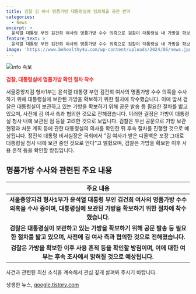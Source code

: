 ```yaml
---
title: 검찰 김 여사 명품가방 대통령실에 임의제출 공문 받아
categories:
  - News
excerpt: >
  윤석열 대통령 부인 김건희 여사의 명품가방 수수 의혹으로 검찰이 대통령실 내 가방을 확보하기 위한 조치를 취했다. 형사1부는 공문 발송 등 절차를 거쳐 가방을 확보할 예정이며, 김 여사 측과 사전 협의가 이뤄졌다고 전해졌다. 가방을 확인한 뒤, 최재영 목사가 전달한 물건과 관련된 조사를 진행할 예정이다.
feature_text: >
  윤석열 대통령 부인 김건희 여사의 명품가방 수수 의혹으로 검찰이 대통령실 내 가방을 확보하기 위한 조치를 취했다. 형사1부는 공문 발송 등 절차를 거쳐 가방을 확보할 예정이며, 김 여사 측과 사전 협의가 이뤄졌다고 전해졌다. 가방을 확인한 뒤, 최재영 목사가 전달한 물건과 관련된 조사를 진행할 예정이다.
image: 'https://www.behealthy4u.com/wp-content/uploads/2024/06/news.jpg'
---
```


<p><img src="https://www.behealthy4u.com/wp-content/uploads/2024/06/news.jpg" alt="info 속보" /></p>

<p><b><span style="color: #ee2323;">검찰, 대통령실에 명품가방 확인 절차 착수</span></b></p>

<p data-ke-size="size16">서울중앙지검 형사1부는 윤석열 대통령 부인 김건희 여사의 명품가방 수수 의혹을 수사하기 위해 대통령실에 보관된 가방을 확보하기 위한 절차에 착수했습니다. 이에 앞서 검찰은 대통령실이 보관하고 있는 가방을 확보하기 위해 공문 발송 등 필요한 절차를 밟고 있으며, 사전에 김 여사 측과 협의한 것으로 전해졌습니다. 이러한 결정은 가방이 대통령실 청사 내에 보관된 점 등을 고려한 것으로 보입니다. 검찰은 우선 공문으로 가방 보관 현황과 처분 계획 등에 관한 대통령실의 의사를 확인한 뒤 후속 절차를 진행할 것으로 예상됩니다. 정진석 대통령 비서실장은 국회에서 "김 여사가 받은 디올백은 포장 그대로 대통령실 청사 내에 보관 중인 것으로 안다"고 밝혔으며, 검찰은 가방을 확보한 이후 사용 흔적 등을 확인할 방침입니다.</p>

<h2 data-ke-size="size26">명품가방 수사와 관련된 주요 내용</h2>

<table>
    <thead>
        <tr>
            <th>주요 내용</th>
        </tr>
    </thead>
    <tbody>
        <tr>
            <td style="text-align: center; height: 17px;"><b>서울중앙지검 형사1부가 윤석열 대통령 부인 김건희 여사의 명품가방 수수 의혹을 수사 중이며, 대통령실에 보관된 가방을 확보하기 위한 절차에 착수했습니다.</b></td>
        </tr>
        <tr>
            <td style="text-align: center; height: 17px;"><b>검찰은 대통령실이 보관하고 있는 가방을 확보하기 위해 공문 발송 등 필요한 절차를 밟고 있으며, 사전에 김 여사 측과 협의한 것으로 전해졌습니다.</b></td>
        </tr>
        <tr>
            <td style="text-align: center; height: 17px;"><b>검찰은 가방을 확보한 이후 사용 흔적 등을 확인할 방침이며, 이에 대한 여부는 후속 조사에서 밝혀질 것으로 예상됩니다.</b></td>
        </tr>
    </tbody>
</table>

<p data-ke-size="size16">사건과 관련된 최신 소식을 계속해서 관심 깊게 살펴봐 주시기 바랍니다.</p>
생생한 뉴스, <a href="https://qoogle.tistory.com" rel="dofollow">qoogle.tistory.com</a>


